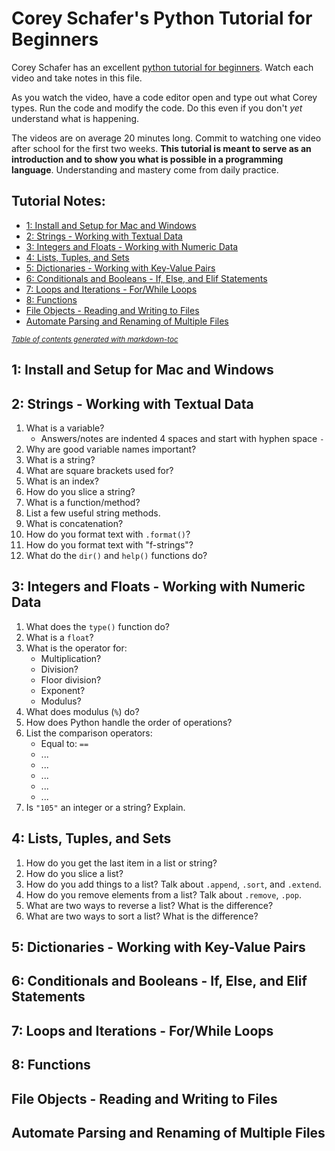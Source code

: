 # Corey Schafer's Python Tutorial for Beginners

Corey Schafer has an excellent [python tutorial for beginners](https://www.youtube.com/playlist?list=PL-osiE80TeTskrapNbzXhwoFUiLCjGgY7). Watch each video and take notes in this file.

As you watch the video, have a code editor open and type out what Corey types. Run the code and modify the code. Do this even if you don't *yet* understand what is happening.

The videos are on average 20 minutes long. Commit to watching one video after school for the first two weeks. **This tutorial is meant to serve as an introduction and to show you what is possible in a programming language**. Understanding and mastery come from daily practice.

## Tutorial Notes:
- [1: Install and Setup for Mac and Windows](#1--install-and-setup-for-mac-and-windows)
- [2: Strings - Working with Textual Data](#2--strings---working-with-textual-data)
- [3: Integers and Floats - Working with Numeric Data](#3--integers-and-floats---working-with-numeric-data)
- [4: Lists, Tuples, and Sets](#4--lists--tuples--and-sets)
- [5: Dictionaries - Working with Key-Value Pairs](#5--dictionaries---working-with-key-value-pairs)
- [6: Conditionals and Booleans - If, Else, and Elif Statements](#6--conditionals-and-booleans---if--else--and-elif-statements)
- [7: Loops and Iterations - For/While Loops](#7--loops-and-iterations---for-while-loops)
- [8: Functions](#8--functions)
- [File Objects - Reading and Writing to Files](#file-objects---reading-and-writing-to-files)
- [Automate Parsing and Renaming of Multiple Files](#automate-parsing-and-renaming-of-multiple-files)

<small><i><a href='http://ecotrust-canada.github.io/markdown-toc/'>Table of contents generated with markdown-toc</a></i></small>


## 1: Install and Setup for Mac and Windows

## 2: Strings - Working with Textual Data
1. What is a variable?
    - Answers/notes are indented 4 spaces and start with hyphen space `- ` 
2. Why are good variable names important?
3. What is a string?
4. What are square brackets used for?
5. What is an index?
6. How do you slice a string?
7. What is a function/method?
8. List a few useful string methods.
9. What is concatenation?
10. How do you format text with `.format()`?
11. How do you format text with "f-strings"?
12. What do the `dir()` and `help()` functions do?

## 3: Integers and Floats - Working with Numeric Data
1. What does the `type()` function do?
2. What is a `float`?
3. What is the operator for:
    - Multiplication?
    - Division?
    - Floor division?
    - Exponent?
    - Modulus?
4. What does modulus (`%`) do?
5. How does Python handle the order of operations?
6. List the comparison operators:
    - Equal to: `==`
    - ...
    - ...
    - ...
    - ...
    - ...
7. Is `"105"` an integer or a string? Explain.

## 4: Lists, Tuples, and Sets
1. How do you get the last item in a list or string?
2. How do you slice a list?
3. How do you add things to a list? Talk about `.append`, `.sort`, and `.extend`.
4. How do you remove elements from a list?  Talk about `.remove`, `.pop`.
5. What are two ways to reverse a list? What is the difference?
6. What are two ways to sort a list? What is the difference?

## 5: Dictionaries - Working with Key-Value Pairs

## 6: Conditionals and Booleans - If, Else, and Elif Statements

## 7: Loops and Iterations - For/While Loops

## 8: Functions

## File Objects - Reading and Writing to Files

## Automate Parsing and Renaming of Multiple Files
